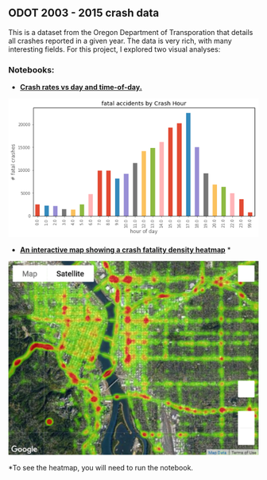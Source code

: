 ## ODOT 2003 - 2015 crash data

This is a dataset from the Oregon Department of Transporation that details all crashes reported in a given year. The data is very rich, with many interesting fields. For this project, I explored two visual analyses: 

### Notebooks:
- **[Crash rates vs day and time-of-day.](https://github.com/johnmburt/projects/blob/master/ODOT_crash_map/ODOT_crash_feature_analyses_vf.ipynb)** 


![fatalities by hour](./fatalities_by_hour.png)

- **[An interactive map showing a crash fatality density heatmap](ODOT_crash_heatmap_vf.ipynb)** * 


![crash map](./crash_map.png)


*To see the heatmap, you will need to run the notebook.
